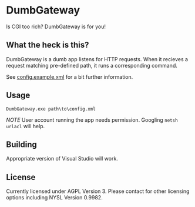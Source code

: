 # DumbGateway

Is CGI too rich? DumbGateway is for you!

## What the heck is this?

DumbGateway is a dumb app listens for HTTP requests.
When it recieves a request matching pre-defined path, it runs a corresponding command.

See [config.example.xml](DumbGateway/config.example.xml) for a bit further information.

## Usage

`DumbGateway.exe path\to\config.xml`

_NOTE_ User account running the app needs permission. Googling `netsh urlacl` will help.

## Building

Appropriate version of Visual Studio will work.

## License

Currently licensed under AGPL Version 3. Please contact for other licensing options including NYSL Version 0.9982.